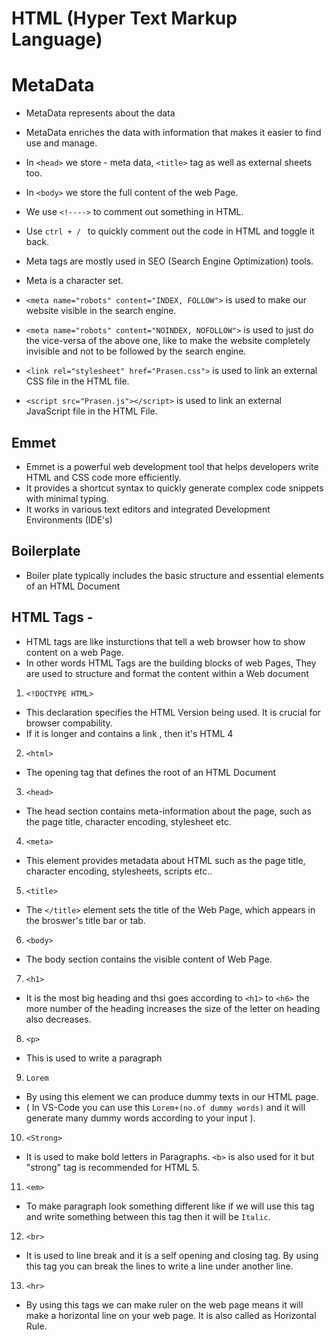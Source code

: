 # HTML (Hyper Text Markup Language)

# MetaData

- MetaData represents about the data
- MetaData enriches the data with information that makes it easier to find use and manage.


- In `<head>` we store - meta data, `<title>` tag as well as external sheets too.
- In `<body>` we store the full content of the web Page.
- We use `<!---->` to comment out something in HTML.
- Use `ctrl + / ` to quickly comment out the code in HTML and toggle it back. 

- Meta tags are mostly used in SEO (Search Engine Optimization) tools.
- Meta is a character set.
- `<meta name="robots" content="INDEX, FOLLOW">` is used to make our website visible in the search engine.
- `<meta name="robots" content="NOINDEX, NOFOLLOW">` is used to just do the vice-versa of the above one, like to make the website completely invisible and not to be followed by the search engine.
- `<link rel="stylesheet" href="Prasen.css">` is used to link an external CSS file in the HTML file.
- `<script src="Prasen.js"></script>` is used to link an external JavaScript file in the HTML File.

## Emmet

- Emmet is a powerful web development tool that helps developers write HTML and CSS code more efficiently.
- It provides a shortcut syntax to quickly generate complex code snippets with minimal typing.
- It works in various text editors and integrated Development Environments (IDE's)

## Boilerplate

- Boiler plate typically includes the basic structure and essential elements of an HTML Document

## HTML Tags -

- HTML tags are like insturctions that tell a web browser how to show content on a web Page.
- In other words HTML Tags are the building blocks of web Pages, They are used to structure and format the content within a Web document

1. `<!DOCTYPE HTML>` 
 - This declaration specifies the HTML Version being used. It is crucial for browser compability.
 - If it is longer and contains a link , then it's HTML 4

 2. `<html>` 
 - The opening tag that defines the root of an HTML Document
 
 3. `<head>`
 - The head section contains meta-information about the page, such as the page title, character encoding, stylesheet etc.
 
 4. `<meta>`
- This element provides metadata about HTML such as the page title, character encoding, stylesheets, scripts etc..

 5. `<title>`
 - The `</title>` element sets the title of the Web Page, which appears in the broswer's title bar or tab.

 6. `<body>`
 - The body section contains the visible content of Web Page.

 7. `<h1>`
 - It is the most big heading and thsi goes according to `<h1>` to `<h6>` the more number of the heading increases the size of the letter on heading also decreases.

8. `<p>` 
- This is used to write a paragraph
 
9. `Lorem`
- By using this element we can produce dummy texts in our HTML page. 
- ( In VS-Code you can use this `Lorem+(no.of dummy words)` and it will generate many dummy words according to your input ).

10. `<Strong>`
- It is used to make bold letters in Paragraphs. `<b>` is also used for it but "strong" tag is recommended for HTML 5.

11. `<em>`
- To make paragraph look something different like if we will use this tag and write something between this tag then it will be `Italic`.

12. `<br>`
- It is used to line break and it is a self opening and closing tag. By using this tag you can break the lines to write a line under another line.

13. `<hr>`
- By using this tags we can make ruler on the web page means it will make a horizontal line on your web page. It is also called as Horizontal Rule. 

